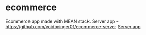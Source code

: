 # ecommerce
Ecommerce app made with MEAN stack.
Server app - https://github.com/voidbringer01/ecommerce-server
[Server app](https://github.com/voidbringer01/ecommerce-server)
